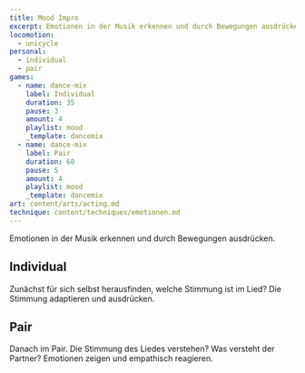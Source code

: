 ```yaml
---
title: Mood Impro
excerpt: Emotionen in der Musik erkennen und durch Bewegungen ausdrücken.
locomotion:
  - unicycle
personal:
  - individual
  - pair
games:
  - name: dance-mix
    label: Individual
    duration: 35
    pause: 3
    amount: 4
    playlist: mood
    _template: dancemix
  - name: dance-mix
    label: Pair
    duration: 60
    pause: 5
    amount: 4
    playlist: mood
    _template: dancemix
art: content/arts/acting.md
technique: content/techniques/emotionen.md
---
```


Emotionen in der Musik erkennen und durch Bewegungen ausdrücken.

## Individual

Zunächst für sich selbst herausfinden, welche Stimmung ist im Lied? Die Stimmung adaptieren und ausdrücken.

## Pair

Danach im Pair. Die Stimmung des Liedes verstehen? Was versteht der Partner? Emotionen zeigen und empathisch reagieren.
